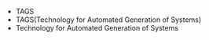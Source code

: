 ﻿- TAGS
- TAGS(Technology for Automated Generation of Systems)
- Technology for Automated Generation of Systems
